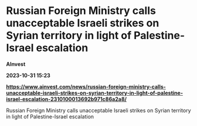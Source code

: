 # Russian Foreign Ministry calls unacceptable Israeli strikes on Syrian territory in light of Palestine-Israel escalation
**AInvest**

**2023-10-31 15:23**

**https://www.ainvest.com/news/russian-foreign-ministry-calls-unacceptable-israeli-strikes-on-syrian-territory-in-light-of-palestine-israel-escalation-2310100013692b971c86a2a8/**

Russian Foreign Ministry calls unacceptable Israeli strikes on Syrian territory in light of Palestine-Israel escalation